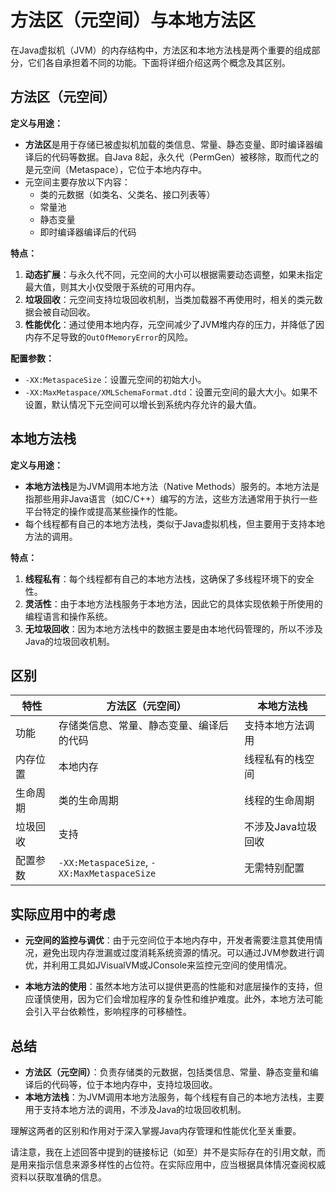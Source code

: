 # 方法区（元空间）与本地方法区

在Java虚拟机（JVM）的内存结构中，方法区和本地方法栈是两个重要的组成部分，它们各自承担着不同的功能。下面将详细介绍这两个概念及其区别。

## 方法区（元空间）

**定义与用途：**

- **方法区**是用于存储已被虚拟机加载的类信息、常量、静态变量、即时编译器编译后的代码等数据。自Java 8起，永久代（PermGen）被移除，取而代之的是元空间（Metaspace），它位于本地内存中。
- 元空间主要存放以下内容：
  - 类的元数据（如类名、父类名、接口列表等）
  - 常量池
  - 静态变量
  - 即时编译器编译后的代码

**特点：**

1. **动态扩展**：与永久代不同，元空间的大小可以根据需要动态调整，如果未指定最大值，则其大小仅受限于系统的可用内存。
2. **垃圾回收**：元空间支持垃圾回收机制，当类加载器不再使用时，相关的类元数据会被自动回收。
3. **性能优化**：通过使用本地内存，元空间减少了JVM堆内存的压力，并降低了因内存不足导致的`OutOfMemoryError`的风险。

**配置参数：**
- `-XX:MetaspaceSize`：设置元空间的初始大小。
- `-XX:MaxMetaspace/XMLSchemaFormat.dtd`：设置元空间的最大大小。如果不设置，默认情况下元空间可以增长到系统内存允许的最大值。

## 本地方法栈

**定义与用途：**

- **本地方法栈**是为JVM调用本地方法（Native Methods）服务的。本地方法是指那些用非Java语言（如C/C++）编写的方法，这些方法通常用于执行一些平台特定的操作或提高某些操作的性能。
- 每个线程都有自己的本地方法栈，类似于Java虚拟机栈，但主要用于支持本地方法的调用。

**特点：**

1. **线程私有**：每个线程都有自己的本地方法栈，这确保了多线程环境下的安全性。
2. **灵活性**：由于本地方法栈服务于本地方法，因此它的具体实现依赖于所使用的编程语言和操作系统。
3. **无垃圾回收**：因为本地方法栈中的数据主要是由本地代码管理的，所以不涉及Java的垃圾回收机制。

## 区别

| 特性       | 方法区（元空间）                           | 本地方法栈                        |
|------------|-------------------------------------------|----------------------------------|
| 功能       | 存储类信息、常量、静态变量、编译后的代码   | 支持本地方法调用                 |
| 内存位置   | 本地内存                                   | 线程私有的栈空间                 |
| 生命周期   | 类的生命周期                              | 线程的生命周期                   |
| 垃圾回收   | 支持                                      | 不涉及Java垃圾回收               |
| 配置参数   | `-XX:MetaspaceSize`, `-XX:MaxMetaspaceSize` | 无需特别配置                     |

## 实际应用中的考虑

- **元空间的监控与调优**：由于元空间位于本地内存中，开发者需要注意其使用情况，避免出现内存泄漏或过度消耗系统资源的情况。可以通过JVM参数进行调优，并利用工具如JVisualVM或JConsole来监控元空间的使用情况。
  
- **本地方法的使用**：虽然本地方法可以提供更高的性能和对底层操作的支持，但应谨慎使用，因为它们会增加程序的复杂性和维护难度。此外，本地方法可能会引入平台依赖性，影响程序的可移植性。

## 总结

- **方法区（元空间）**：负责存储类的元数据，包括类信息、常量、静态变量和编译后的代码等，位于本地内存中，支持垃圾回收。
- **本地方法栈**：为JVM调用本地方法服务，每个线程有自己的本地方法栈，主要用于支持本地方法的调用，不涉及Java的垃圾回收机制。

理解这两者的区别和作用对于深入掌握Java内存管理和性能优化至关重要。 

请注意，我在上述回答中提到的链接标记（如至）并不是实际存在的引用文献，而是用来指示信息来源多样性的占位符。在实际应用中，应当根据具体情况查阅权威资料以获取准确的信息。